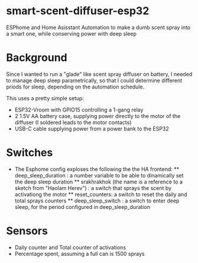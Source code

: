 # smart-scent-diffuser-esp32
ESPhome and Home Asisstant Automation to make a dumb scent spray into a smart one, while conserving power with deep sleep

# Background
Since I wanted to run a "glade" like scent spray diffuser on battery, I needed to manage deep sleep parametrically, so that I could determine different priods for sleep, depending on the automation schedule.

This uses a pretty simple setup:

* ESP32-Vroom with GPIO15 controlling a 1-gang relay
* 2 1.5V AA battery case, supplying power directly to the motor of the diffuser (I soldered leads to the motor contacts)
* USB-C cable supplying power from a power bank to the ESP32

# Switches
* The Esphome config exploses the following the the HA frontend:
** deep_sleep_duration : a number variable to be able to dinamically set the deep sleep duration
** srakhrakhok (the name is a reference to a sketch from "Haolam Herev") : a switch that sprays the scent by activationg the motor
** reset_counters: a switch to reset the daily and total sprays counters
** deep_sleep_switch : a switch to enter deep sleep, for the period configured in deep_sleep_duration

# Sensors
* Daily counter and Total counter of activations
* Percentage spent, assuming a full can is 1500 sprays
